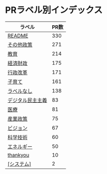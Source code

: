 # PRラベル別インデックス

| ラベル | PR数 |
|--------|------|
| [README](label_README.md) | 330 |
| [その他政策](label_その他政策.md) | 271 |
| [教育](label_教育.md) | 214 |
| [経済財政](label_経済財政.md) | 175 |
| [行政改革](label_行政改革.md) | 171 |
| [子育て](label_子育て.md) | 161 |
| [ラベルなし](label_ラベルなし.md) | 138 |
| [デジタル民主主義](label_デジタル民主主義.md) | 83 |
| [医療](label_医療.md) | 81 |
| [産業政策](label_産業政策.md) | 75 |
| [ビジョン](label_ビジョン.md) | 67 |
| [科学技術](label_科学技術.md) | 60 |
| [エネルギー](label_エネルギー.md) | 50 |
| [thankyou](label_thankyou.md) | 10 |
| [[システム]](label_[システム].md) | 2 |
